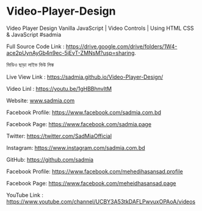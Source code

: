 # Video-Player-Design
Video Player Design Vanilla JavaScript | Video Controls | Using HTML CSS &amp; JavaScript #sadmia

Full Source Code Link : https://drive.google.com/drive/folders/1W4-ace2pUynAyGb4n9ec-5jEvT-ZMNsM?usp=sharing.

ভিডিও ছাড়া লাইভ ভিউ লিঙ্ক

Live View Link : https://sadmia.github.io/Video-Player-Design/

Video Linl : https://youtu.be/1gHBBhnvItM

Website: www.sadmia.com

Facebook Profile: https://www.facebook.com/sadmia.com.bd

Facebook Page: https://www.facebook.com/sadmia.page

Twitter: https://twitter.com/SadMiaOfficial

Instagram: https://www.instagram.com/sadmia.com.bd

GitHub: https://github.com/sadmia

Facebook Profile: https://www.facebook.com/mehedihasansad.profile

Facebook Page: https://www.facebook.com/meheidhasansad.page

YouTube Link : https://www.youtube.com/channel/UCBY3A53tkDAFLPwvuxOPAoA/videos
